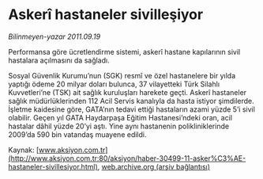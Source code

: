 # Askerî hastaneler sivilleşiyor

*Bilinmeyen-yazar 2011.09.19*

<font class="agenda2NewsSpot">
 Performansa göre ücretlendirme sistemi, askerî hastane kapılarının sivil hastalara açılmasını da sağladı.
</font>
<font class="newsDetail">
 <p>
  Sosyal Güvenlik Kurumu’nun (SGK) resmî ve özel hastanelere bir yılda yaptığı ödeme 20 milyar doları bulunca, 37 vilayetteki Türk Silahlı Kuvvetleri’ne (TSK) ait sağlık kuruluşları harekete geçti. Askerî hastaneler sağlık müdürlüklerinden 112 Acil Servis kanalıyla da hasta istiyor şimdilerde. İşletme kaidesine göre, GATA’nın tedavi ettiği hastaların azami yüzde 5’i sivil olabilir. Geçen yıl GATA Haydarpaşa Eğitim Hastanesi’ndeki oran, acil hastalar dâhil yüzde 20’yi aştı. Yine aynı hastanenin polikliniklerinde 2009’da 590 bin vatandaş muayene edildi.
 </p>
</font>

Kaynak: [www.aksiyon.com.tr](http://www.aksiyon.com.tr:80/aksiyon/haber-30499-11-asker%C3%AE-hastaneler-sivillesiyor.html), [web.archive.org (arşiv bağlantısı)](http://web.archive.org/web/20111008070422/http://www.aksiyon.com.tr:80/aksiyon/haber-30499-11-asker%C3%AE-hastaneler-sivillesiyor.html)
